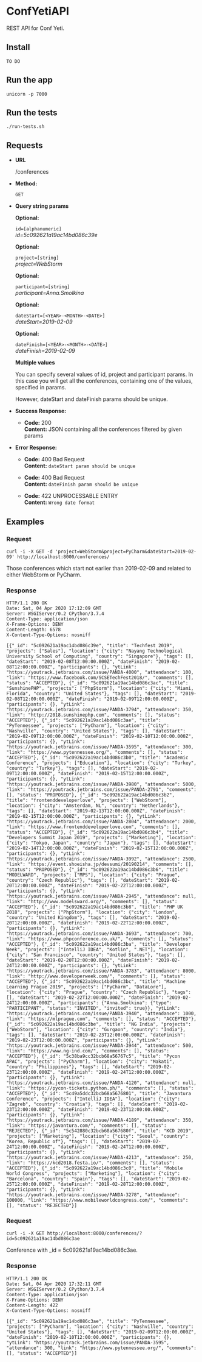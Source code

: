# ConfYetiAPI

REST API for Conf Yeti.

## Install

    TO DO

## Run the app

    unicorn -p 7000

## Run the tests

    ./run-tests.sh

## Requests

* **URL**

  /conferences

* **Method:**

  `GET`
  
*  **Query string params**

   **Optional:**
 
   `id=[alphanumeric]` <br />
    *id=5c092621a19ac14bd086c39e*
       
   **Optional:**
 
   `project=[string]` <br />
   *project=WebStorm*
   
   **Optional:**
 
   `participant=[string]` <br />
   *participant=Anna.Smolkina*

   **Optional:**
 
   `dateStart=[<YEAR>-<MONTH>-<DATE>]` <br />
   *dateStart=2019-02-09*
   
   **Optional:**
 
   `dateFinish=[<YEAR>-<MONTH>-<DATE>]` <br />
   *dateFinish=2019-02-09*
  
   **Multiple values**
   
   You can specify several values of id, project and participant params. In this case you will get all the conferences, containing one of the values, specified in params.
   
   However, dateStart and dateFinish params should be unique.
   
   

  
* **Success Response:**

  

  * **Code:** 200 <br />
    **Content:** JSON containing all the conferences filtered by given params 
 
* **Error Response:**

  * **Code:** 400 Bad Request <br />
    **Content:** `dateStart param should be unique`
    
  * **Code:** 400 Bad Request <br />
    **Content:** `dateFinish param should be unique`
    
  * **Code:** 422 UNPROCESSABLE ENTRY <br />
    **Content:** `Wrong date format`
   
## Examples

### Request

`curl -i -X GET -d 'project=WebStorm&project=PyCharm&dateStart=2019-02-09' http://localhost:8000/conferences/`

Those conferences which start not earlier than 2019-02-09 and related to either WebStorm or PyCharm.

### Response
```
HTTP/1.1 200 OK
Date: Sat, 04 Apr 2020 17:12:09 GMT
Server: WSGIServer/0.2 CPython/3.7.4
Content-Type: application/json
X-Frame-Options: DENY
Content-Length: 6578
X-Content-Type-Options: nosniff

[{"_id": "5c092621a19ac14bd086c39e", "title": "Techfest 2019", "projects": ["Sales"], "location": {"city": "Nayang Technological University School of Computing", "country": "Singapore"}, "tags": [], "dateStart": "2019-02-08T12:00:00.000Z", "dateFinish": "2019-02-08T12:00:00.000Z", "participants": {}, "ytLink": "https://youtrack.jetbrains.com/issue/PANDA-4000", "attendance": 100, "link": "https://www.facebook.com/SCSETechFest2018/", "comments": [], "status": "ACCEPTED"}, {"_id": "5c092621a19ac14bd086c3ac", "title": "SunshinePHP", "projects": ["PhpStorm"], "location": {"city": "Miami, Florida", "country": "United States"}, "tags": [], "dateStart": "2019-02-08T12:00:00.000Z", "dateFinish": "2019-02-09T12:00:00.000Z", "participants": {}, "ytLink": "https://youtrack.jetbrains.com/issue/PANDA-3794", "attendance": 350, "link": "http://2018.sunshinephp.com", "comments": [], "status": "ACCEPTED"}, {"_id": "5c092621a19ac14bd086c3ae", "title": "PyTennessee", "projects": ["PyCharm"], "location": {"city": "Nashville", "country": "United States"}, "tags": [], "dateStart": "2019-02-09T12:00:00.000Z", "dateFinish": "2019-02-10T12:00:00.000Z", "participants": {}, "ytLink": "https://youtrack.jetbrains.com/issue/PANDA-3595", "attendance": 300, "link": "https://www.pytennessee.org/", "comments": [], "status": "ACCEPTED"}, {"_id": "5c092622a19ac14bd086c3b0", "title": "Academic Conference", "projects": ["Education"], "location": {"city": "Turkey", "country": "Turkey"}, "tags": [], "dateStart": "2019-02-09T12:00:00.000Z", "dateFinish": "2019-02-15T12:00:00.000Z", "participants": {}, "ytLink": "https://youtrack.jetbrains.com/issue/PANDA-3980", "attendance": 5000, "link": "https://youtrack.jetbrains.com/issue/PANDA-2791", "comments": [], "status": "PROPOSED"}, {"_id": "5c092622a19ac14bd086c3b2", "title": "frontenddeveloperlove", "projects": ["WebStorm"], "location": {"city": "Amsterdam, NL", "country": "Netherlands"}, "tags": [], "dateStart": "2019-02-13T12:00:00.000Z", "dateFinish": "2019-02-15T12:00:00.000Z", "participants": {}, "ytLink": "https://youtrack.jetbrains.com/issue/PANDA-2804", "attendance": 2000, "link": "https://www.frontenddeveloperlove.com", "comments": [], "status": "ACCEPTED"}, {"_id": "5c092622a19ac14bd086c3b4", "title": "Developers Summit Japan 2019", "projects": ["Marketing"], "location": {"city": "Tokyo, Japan", "country": "Japan"}, "tags": [], "dateStart": "2019-02-14T12:00:00.000Z", "dateFinish": "2019-02-15T12:00:00.000Z", "participants": {}, "ytLink": "https://youtrack.jetbrains.com/issue/PANDA-3992", "attendance": 2500, "link": "https://event.shoeisha.jp/devsumi/20190214", "comments": [], "status": "PROPOSED"}, {"_id": "5c092622a19ac14bd086c3b6", "title": "MODELWARD", "projects": ["MPS"], "location": {"city": "Prague", "country": "Czech Republic"}, "tags": [], "dateStart": "2019-02-20T12:00:00.000Z", "dateFinish": "2019-02-22T12:00:00.000Z", "participants": {}, "ytLink": "https://youtrack.jetbrains.com/issue/PANDA-2945", "attendance": null, "link": "http://www.modelsward.org/", "comments": [], "status": "ACCEPTED"}, {"_id": "5c092622a19ac14bd086c3b8", "title": "PHP UK 2018", "projects": ["PhpStorm"], "location": {"city": "London", "country": "United Kingdom"}, "tags": [], "dateStart": "2019-02-20T12:00:00.000Z", "dateFinish": "2019-02-22T12:00:00.000Z", "participants": {}, "ytLink": "https://youtrack.jetbrains.com/issue/PANDA-3693", "attendance": 700, "link": "https://www.phpconference.co.uk/", "comments": [], "status": "ACCEPTED"}, {"_id": "5c092622a19ac14bd086c3ba", "title": "Developer Week", "projects": ["IntelliJ IDEA", "Kotlin", ".NET"], "location": {"city": "San Francisco", "country": "United States"}, "tags": [], "dateStart": "2019-02-20T12:00:00.000Z", "dateFinish": "2019-02-24T12:00:00.000Z", "participants": {}, "ytLink": "https://youtrack.jetbrains.com/issue/PANDA-3783", "attendance": 8000, "link": "http://www.developerweek.com/", "comments": [], "status": "ACCEPTED"}, {"_id": "5c092622a19ac14bd086c3bc", "title": "Machine Learning Prague 2019", "projects": ["PyCharm", "DataLore"], "location": {"city": "Prague", "country": "Czech Republic"}, "tags": [], "dateStart": "2019-02-22T12:00:00.000Z", "dateFinish": "2019-02-24T12:00:00.000Z", "participants": {"Anna.Smolkina": {"type": "PARTICIPANT", "status": "INVITED", "invited": true}}, "ytLink": "https://youtrack.jetbrains.com/issue/PANDA-3940", "attendance": 1000, "link": "https://mlprague.com", "comments": [], "status": "ACCEPTED"}, {"_id": "5c092622a19ac14bd086c3be", "title": "NG India", "projects": ["WebStorm"], "location": {"city": "Gurgaon", "country": "India"}, "tags": [], "dateStart": "2019-02-23T12:00:00.000Z", "dateFinish": "2019-02-23T12:00:00.000Z", "participants": {}, "ytLink": "https://youtrack.jetbrains.com/issue/PANDA-3944", "attendance": 500, "link": "https://www.ng-ind.com/", "comments": [], "status": "ACCEPTED"}, {"_id": "5c38ba9cc32bcb68a56767c5", "title": "Pycon APAC", "projects": ["PyCharm"], "location": {"city": "Makati", "country": "Philippines"}, "tags": [], "dateStart": "2019-02-23T12:00:00.000Z", "dateFinish": "2019-02-24T12:00:00.000Z", "participants": {}, "ytLink": "https://youtrack.jetbrains.com/issue/PANDA-4120", "attendance": null, "link": "https://pycon-tickets.python.ph/", "comments": [], "status": "ACCEPTED"}, {"_id": "5c49a5ddc32bcb68a5676801", "title": "Javantura Conference", "projects": ["IntelliJ IDEA"], "location": {"city": "Zagreb", "country": "Croatia"}, "tags": [], "dateStart": "2019-02-23T12:00:00.000Z", "dateFinish": "2019-02-23T12:00:00.000Z", "participants": {}, "ytLink": "https://youtrack.jetbrains.com/issue/PANDA-4189", "attendance": 350, "link": "https://javantura.com/", "comments": [], "status": "REJECTED"}, {"_id": "5c542880c32bcb68a567680f", "title": "KCD 2019", "projects": ["Marketing"], "location": {"city": "Seoul", "country": "Korea, Republic of"}, "tags": [], "dateStart": "2019-02-24T12:00:00.000Z", "dateFinish": "2019-02-24T12:00:00.000Z", "participants": {}, "ytLink": "https://youtrack.jetbrains.com/issue/PANDA-4213", "attendance": 250, "link": "https://kcd2018.festa.io/", "comments": [], "status": "ACCEPTED"}, {"_id": "5c092622a19ac14bd086c3c0", "title": "Mobile World Congress", "projects": ["Marketing"], "location": {"city": "Barcelona", "country": "Spain"}, "tags": [], "dateStart": "2019-02-25T12:00:00.000Z", "dateFinish": "2019-02-28T12:00:00.000Z", "participants": {}, "ytLink": "https://youtrack.jetbrains.com/issue/PANDA-3278", "attendance": 100000, "link": "https://www.mobileworldcongress.com/", "comments": [], "status": "REJECTED"}]
```


### Request

`curl -i -X GET http://localhost:8000/conferences/?id=5c092621a19ac14bd086c3ae`

Conference with _id = 5c092621a19ac14bd086c3ae.

### Response
```
HTTP/1.1 200 OK
Date: Sat, 04 Apr 2020 17:32:11 GMT
Server: WSGIServer/0.2 CPython/3.7.4
Content-Type: application/json
X-Frame-Options: DENY
Content-Length: 422
X-Content-Type-Options: nosniff

[{"_id": "5c092621a19ac14bd086c3ae", "title": "PyTennessee", "projects": ["PyCharm"], "location": {"city": "Nashville", "country": "United States"}, "tags": [], "dateStart": "2019-02-09T12:00:00.000Z", "dateFinish": "2019-02-10T12:00:00.000Z", "participants": {}, "ytLink": "https://youtrack.jetbrains.com/issue/PANDA-3595", "attendance": 300, "link": "https://www.pytennessee.org/", "comments": [], "status": "ACCEPTED"}]
```
